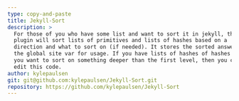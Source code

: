 ```yaml
---
type: copy-and-paste
title: Jekyll-Sort
description: >
  For those of you who have some list and want to sort it in jekyll, this
  plugin will sort lists of primitives and lists of hashes based on a
  direction and what to sort on (if needed). It stores the sorted answer in
  the global site var for usage. If you have lists of hashes of hashes and
  you want to sort on something deeper than the first level, then you can
  edit this code.
author: kylepaulsen
git: git@github.com:kylepaulsen/Jekyll-Sort.git
repository: https://github.com/kylepaulsen/Jekyll-Sort
---
```

